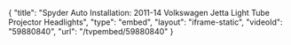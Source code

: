 {
    "title": "Spyder Auto Installation: 2011-14 Volkswagen Jetta Light Tube Projector Headlights",
    "type": "embed",
    "layout": "iframe-static",
    "videoId": "59880840",
    "url": "\/tvpembed\/59880840"
}